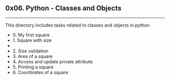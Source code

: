 <h2>0x06. Python - Classes and Objects</h2>
<hr>
<p>This directory includes tasks related to classes and objects in python.</p>
<ul>
<li>0. My first square</li>
<li>1. Square with size<li>
<li>2. Size validation</li>
<li>3. Area of a square</li>
<li>4. Access and update private attribute</li>
<li>5. Printing a square</li>
<li>6. Coordinates of a square</li>
</ul>
